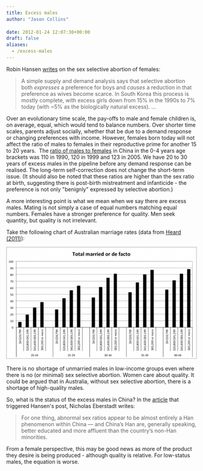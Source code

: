 ```yaml
---
title: Excess males
author: "Jason Collins"

date: 2012-01-24 12:07:38+00:00
draft: false
aliases:
  - /excess-males
---
```


Robin Hansen [writes](http://www.overcomingbias.com/2012/01/sex-ratio-signaling.html) on the sex selective abortion of females:

>A simple supply and demand analysis says that selective abortion both _expresses_ a preference for boys and _causes_ a reduction in that preference as wives become scarce. In South Korea this process is mostly complete, with excess girls down from 15% in the 1990s to 7% today (with ~5% as the biologically natural excess). ...

Over an evolutionary time scale, the pay-offs to male and female children is, on average, equal, which would tend to balance numbers. Over shorter time scales, parents adjust socially, whether that be due to a demand response or changing preferences with income. However, females born today will not affect the ratio of males to females in their reproductive prime for another 15 to 20 years.  The [ratio of males to females](http://www.thenewatlantis.com/publications/the-global-war-against-baby-girls) in China in the 0-4 years age brackets was 110 in 1990, 120 in 1999 and 123 in 2005. We have 20 to 30 years of excess males in the pipeline before any demand response can be realised. The long-term self-correction does not change the short-term issue. (It should also be noted that these ratios are higher than the sex ratio at birth, suggesting there is post-birth mistreatment and infanticide - the preference is not only "benignly" expressed by selective abortion.)

A more interesting point is what we mean when we say there are excess males. Mating is not simply a case of equal numbers matching equal numbers. Females have a stronger preference for quality. Men seek quantity, but quality is not irrelevant.

Take the following chart of Australian marriage rates (data from [Heard (2011)](http://onlinelibrary.wiley.com/doi/10.1111/j.1728-4457.2011.00392.x/abstract)):

![](img/heard-2011.png)

There is no shortage of unmarried males in low-income groups even where there is no (or minimal) sex selective abortion. Women care about quality. It could be argued that in Australia, without sex selective abortion, there is a shortage of high-quality males.

So, what is the status of the excess males in China? In the [article](http://www.thenewatlantis.com/publications/the-global-war-against-baby-girls) that triggered Hansen's post, Nicholas Eberstadt writes:

>For one thing, abnormal sex ratios appear to be almost entirely a Han phenomenon within China — and China’s Han are, generally speaking, better educated and more affluent than the country’s non-Han minorities.

From a female perspective, this may be good news as more of the product they desire is being produced - although quality is relative. For low-status males, the equation is worse.
